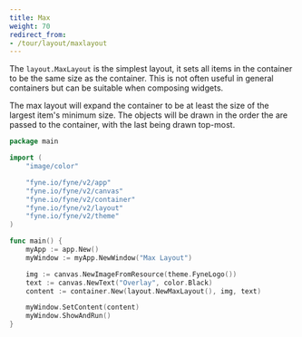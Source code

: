```yaml
---
title: Max
weight: 70
redirect_from:
- /tour/layout/maxlayout
---
```


The `layout.MaxLayout` is the simplest layout, it sets all items in
the container to be the same size as the container. This is not
often useful in general containers but can be suitable when composing
widgets.

The max layout will expand the container to be at least the size of the
largest item's minimum size. The objects will be drawn in the order
the are passed to the container, with the last being drawn top-most.

```go
package main

import (
	"image/color"

	"fyne.io/fyne/v2/app"
	"fyne.io/fyne/v2/canvas"
	"fyne.io/fyne/v2/container"
	"fyne.io/fyne/v2/layout"
	"fyne.io/fyne/v2/theme"
)

func main() {
	myApp := app.New()
	myWindow := myApp.NewWindow("Max Layout")

	img := canvas.NewImageFromResource(theme.FyneLogo())
	text := canvas.NewText("Overlay", color.Black)
	content := container.New(layout.NewMaxLayout(), img, text)

	myWindow.SetContent(content)
	myWindow.ShowAndRun()
}
```
